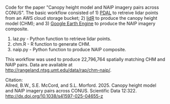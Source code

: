 Code for the paper "Canopy height model and NAIP imagery pairs across CONUS". The
basic workflow consisted of 1) [PDAL](http://pdal.io/) to retreive lidar points
from an AWS cloud storage bucket; 2) [lidR](https://github.com/r-lidar/lidR) to
produce the canopy height model (CHM); and 3) [Google Earth
Engine](https://earthengine.google.com/) to produce the NAIP imagery composite. 

1. laz.py - Python function to retrieve lidar points.
2. chm.R - R function to generate CHM.
3. naip.py - Python function to produce NAIP composite.

This workflow was used to produce 22,796,764 spatially matching CHM and NAIP
pairs. Data are available at http://rangeland.ntsg.umt.edu/data/rap/chm-naip/. 


Citation:  
Allred, B.W., S.E. McCord, and S.L. Morford. 2025. Canopy height model and NAIP
imagery pairs across CONUS. Scientific Data 12:322.
http://dx.doi.org/10.1038/s41597-025-04655-z